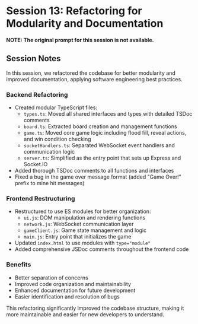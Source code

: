 # Session 13: Refactoring for Modularity and Documentation

**NOTE: The original prompt for this session is not available.**

## Session Notes

In this session, we refactored the codebase for better modularity and improved documentation, applying software engineering best practices.

### Backend Refactoring

- Created modular TypeScript files:
  - `types.ts`: Moved all shared interfaces and types with detailed TSDoc comments
  - `board.ts`: Extracted board creation and management functions
  - `game.ts`: Moved core game logic including flood fill, reveal actions, and win condition checking
  - `socketHandlers.ts`: Separated WebSocket event handlers and communication logic
  - `server.ts`: Simplified as the entry point that sets up Express and Socket.IO
- Added thorough TSDoc comments to all functions and interfaces
- Fixed a bug in the game over message format (added "Game Over!" prefix to mine hit messages)

### Frontend Restructuring

- Restructured to use ES modules for better organization:
  - `ui.js`: DOM manipulation and rendering functions
  - `network.js`: WebSocket communication layer
  - `gameClient.js`: Game state management and logic
  - `main.js`: Entry point that initializes the game
- Updated `index.html` to use modules with `type="module"`
- Added comprehensive JSDoc comments throughout the frontend code

### Benefits

- Better separation of concerns
- Improved code organization and maintainability
- Enhanced documentation for future development
- Easier identification and resolution of bugs

This refactoring significantly improved the codebase structure, making it more maintainable and easier for new developers to understand.